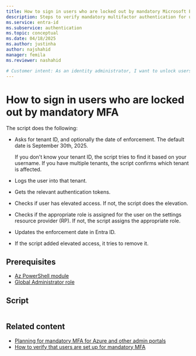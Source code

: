 ```yaml
---
title: How to sign in users who are locked out by mandatory Microsoft Entra multifactor authentication (MFA) 
description: Steps to verify mandatory multifactor authentication for users who sign in to Azure and other management portals.
ms.service: entra-id
ms.subservice: authentication
ms.topic: conceptual
ms.date: 04/18/2025
ms.author: justinha
author: najshahid
manager: femila
ms.reviewer: nashahid

# Customer intent: As an identity administrator, I want to unlock users who are locked out by mandatory Microsoft Entra multifactor authentication (MFA).
---
```

# How to sign in users who are locked out by mandatory MFA

The script does the following:

- Asks for tenant ID, and optionally the date of enforcement. The default date is September 30th, 2025. 

  If you don't know your tenant ID, the script tries to find it based on your username. If you have multiple tenants, the script confirms which tenant is affected.

- Logs the user into that tenant.
- Gets the relevant authentication tokens.
- Checks if user has elevated access. If not, the script does the elevation.
- Checks if the appropriate role is assigned for the user on the settings resource provider (RP). If not, the script assigns the appropriate role.
- Updates the enforcement date in Entra ID.
- If the script added elevated access, it tries to remove it.

## Prerequisites

- [Az PowerShell module](/powershell/azure/what-is-azure-powershell)
- [Global Administrator role](/entra/identity/role-based-access-control/permissions-reference#global-administrator)

## Script

```powershell

```

## Related content

- [Planning for mandatory MFA for Azure and other admin portals](concept-mandatory-multifactor-authentication.md)
- [How to verify that users are set up for mandatory MFA](how-to-mandatory-multifactor-authentication.md)